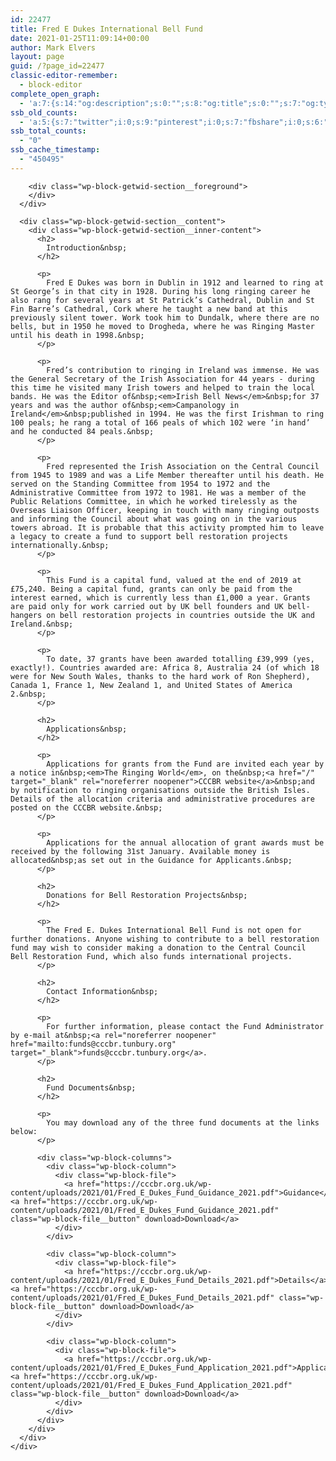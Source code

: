 ```yaml
---
id: 22477
title: Fred E Dukes International Bell Fund
date: 2021-01-25T11:09:14+00:00
author: Mark Elvers
layout: page
guid: /?page_id=22477
classic-editor-remember:
  - block-editor
complete_open_graph:
  - 'a:7:{s:14:"og:description";s:0:"";s:8:"og:title";s:0:"";s:7:"og:type";s:0:"";s:12:"twitter:card";s:7:"summary";s:15:"twitter:creator";s:0:"";s:19:"twitter:description";s:0:"";s:8:"og:image";s:0:"";}'
ssb_old_counts:
  - 'a:5:{s:7:"twitter";i:0;s:9:"pinterest";i:0;s:7:"fbshare";i:0;s:6:"reddit";i:0;s:6:"tumblr";N;}'
ssb_total_counts:
  - "0"
ssb_cache_timestamp:
  - "450495"
---
```

<div class="wp-block-getwid-section">
  <div class="wp-block-getwid-section__wrapper">
    <div class="wp-block-getwid-section__inner-wrapper">
      <div class="wp-block-getwid-section__background-holder">
        <div class="wp-block-getwid-section__background">
        </div>
        
        <div class="wp-block-getwid-section__foreground">
        </div>
      </div>
      
      <div class="wp-block-getwid-section__content">
        <div class="wp-block-getwid-section__inner-content">
          <h2>
            Introduction&nbsp;
          </h2>
          
          <p>
            Fred E Dukes was born in Dublin in 1912 and learned to ring at St George’s in that city in 1928. During his long ringing career he also rang for several years at St Patrick’s Cathedral, Dublin and St Fin Barre’s Cathedral, Cork where he taught a new band at this previously silent tower. Work took him to Dundalk, where there are no bells, but in 1950 he moved to Drogheda, where he was Ringing Master until his death in 1998.&nbsp;
          </p>
          
          <p>
            Fred’s contribution to ringing in Ireland was immense. He was the General Secretary of the Irish Association for 44 years - during this time he visited many Irish towers and helped to train the local bands. He was the Editor of&nbsp;<em>Irish Bell News</em>&nbsp;for 37 years and was the author of&nbsp;<em>Campanology in Ireland</em>&nbsp;published in 1994. He was the first Irishman to ring 100 peals; he rang a total of 166 peals of which 102 were ‘in hand’ and he conducted 84 peals.&nbsp;
          </p>
          
          <p>
            Fred represented the Irish Association on the Central Council from 1945 to 1989 and was a Life Member thereafter until his death. He served on the Standing Committee from 1954 to 1972 and the Administrative Committee from 1972 to 1981. He was a member of the Public Relations Committee, in which he worked tirelessly as the Overseas Liaison Officer, keeping in touch with many ringing outposts and informing the Council about what was going on in the various towers abroad. It is probable that this activity prompted him to leave a legacy to create a fund to support bell restoration projects internationally.&nbsp;
          </p>
          
          <p>
            This Fund is a capital fund, valued at the end of 2019 at £75,240. Being a capital fund, grants can only be paid from the interest earned, which is currently less than £1,000 a year. Grants are paid only for work carried out by UK bell founders and UK bell-hangers on bell restoration projects in countries outside the UK and Ireland.&nbsp;
          </p>
          
          <p>
            To date, 37 grants have been awarded totalling £39,999 (yes, exactly!). Countries awarded are: Africa 8, Australia 24 (of which 18 were for New South Wales, thanks to the hard work of Ron Shepherd), Canada 1, France 1, New Zealand 1, and United States of America 2.&nbsp;
          </p>
          
          <h2>
            Applications&nbsp;
          </h2>
          
          <p>
            Applications for grants from the Fund are invited each year by a notice in&nbsp;<em>The Ringing World</em>, on the&nbsp;<a href="/" target="_blank" rel="noreferrer noopener">CCCBR website</a>&nbsp;and by notification to ringing organisations outside the British Isles. Details of the allocation criteria and administrative procedures are posted on the CCCBR website.&nbsp;
          </p>
          
          <p>
            Applications for the annual allocation of grant awards must be received by the following 31st January. Available money is allocated&nbsp;as set out in the Guidance for Applicants.&nbsp;
          </p>
          
          <h2>
            Donations for Bell Restoration Projects&nbsp;
          </h2>
          
          <p>
            The Fred E. Dukes International Bell Fund is not open for further donations. Anyone wishing to contribute to a bell restoration fund may wish to consider making a donation to the Central Council Bell Restoration Fund, which also funds international projects.
          </p>
          
          <h2>
            Contact Information&nbsp;
          </h2>
          
          <p>
            For further information, please contact the Fund Administrator by e-mail at&nbsp;<a rel="noreferrer noopener" href="mailto:funds@cccbr.tunbury.org" target="_blank">funds@cccbr.tunbury.org</a>.
          </p>
          
          <h2>
            Fund Documents&nbsp;
          </h2>
          
          <p>
            You may download any of the three fund documents at the links below: 
          </p>
          
          <div class="wp-block-columns">
            <div class="wp-block-column">
              <div class="wp-block-file">
                <a href="https://cccbr.org.uk/wp-content/uploads/2021/01/Fred_E_Dukes_Fund_Guidance_2021.pdf">Guidance</a><a href="https://cccbr.org.uk/wp-content/uploads/2021/01/Fred_E_Dukes_Fund_Guidance_2021.pdf" class="wp-block-file__button" download>Download</a>
              </div>
            </div>
            
            <div class="wp-block-column">
              <div class="wp-block-file">
                <a href="https://cccbr.org.uk/wp-content/uploads/2021/01/Fred_E_Dukes_Fund_Details_2021.pdf">Details</a><a href="https://cccbr.org.uk/wp-content/uploads/2021/01/Fred_E_Dukes_Fund_Details_2021.pdf" class="wp-block-file__button" download>Download</a>
              </div>
            </div>
            
            <div class="wp-block-column">
              <div class="wp-block-file">
                <a href="https://cccbr.org.uk/wp-content/uploads/2021/01/Fred_E_Dukes_Fund_Application_2021.pdf">Application</a><a href="https://cccbr.org.uk/wp-content/uploads/2021/01/Fred_E_Dukes_Fund_Application_2021.pdf" class="wp-block-file__button" download>Download</a>
              </div>
            </div>
          </div>
        </div>
      </div>
    </div>
  </div>
</div>
